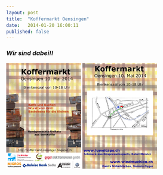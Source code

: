 ```yaml
---
layout: post
title:  "Koffermarkt Oensingen"
date:   2014-01-20 16:00:11
published: false
---
```


### *Wir sind dabei!!*


<img src="/images/flyer1.png" class="right" width="200" />

<img src="/images/flyer2.png" class="left"  width="200" />

